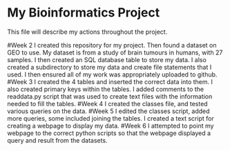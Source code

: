 # My Bioinformatics Project

This file will describe my actions throughout the project.

#Week 2 
  I created this repository for my project. Then found a dataset on GEO to use. My dataset is from a study of brain tumours in humans, with 27 samples. I then created an SQL database table to store my data. I also created a subdirectory to store my data and create file statements that I used. I then ensured all of my work was appropriately uploaded to github.
#Week 3
 I created the 4 tables and inserted the correct data into them. I also created primary keys within the tables. I added comments to the readdata.py script that was used to create text files with the information needed to fill the tables.
#Week 4
 I created the classes file, and tested various queries on the data.
#Week 5
 I edited the classes script, added more queries, some included joining the tables. I created a text script for creating a webpage to display my data.
#Week 6
 I attempted to point my webpage to the correct python scripts so that the webpage displayed a query and result from the datasets.
